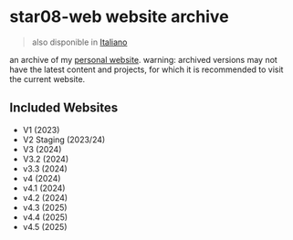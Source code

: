 # star08-web website archive
> also disponible in [Italiano](README.md)


an archive of my [personal website](https://star08-web.pages.dev/).
warning: archived versions may not have the latest content and projects, for which it is recommended to visit the current website.

## Included Websites
- V1 (2023)
- V2 Staging (2023/24)
- V3 (2024)
- V3.2 (2024)
- v3.3 (2024)
- v4 (2024)
- v4.1 (2024)
- v4.2 (2024)
- v4.3 (2025)
- v4.4 (2025)
- v4.5 (2025)